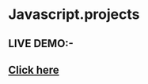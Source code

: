 # Javascript.projects

## LIVE DEMO:-

 ## [Click here](https://chirag03200.github.io/Javascript.projects/)

